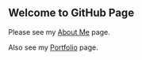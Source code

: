 ## Welcome to GitHub Page

Please see my [About Me](https://github.com/gnagy5/Start-to-Code-with-Swift-Sep-2019---March-2020-/edit/gh-pages/index.md) page.

Also see my [Portfolio](https://jekyllrb.com/) page.
